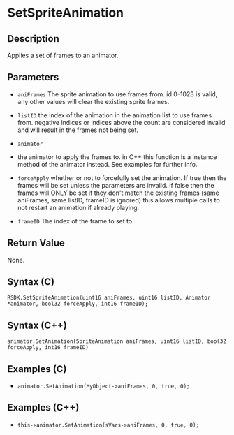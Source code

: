 # SetSpriteAnimation

## Description
Applies a set of frames to an animator.

## Parameters

- `aniFrames`
The sprite animation to use frames from. id 0-1023 is valid, any other values will clear the existing sprite frames.

- `listID`
the index of the animation in the animation list to use frames from. negative indices or indices above the count are considered invalid and will result in the frames not being set.

- `animator`
- the animator to apply the frames to. in C++ this function is a instance method of the animator instead. See examples for further info.

- `forceApply`
whether or not to forcefully set the animation.
If true then the frames will be set unless the parameters are invalid.
If false then the frames will ONLY be set if they don't match the existing frames (same aniFrames, same listID, frameID is ignored) this allows multiple calls to not restart an animation if already playing.

- `frameID`
The index of the frame to set to.

## Return Value
None.

## Syntax (C)
```RSDK.SetSpriteAnimation(uint16 aniFrames, uint16 listID, Animator *animator, bool32 forceApply, int16 frameID);```

## Syntax (C++)
```animator.SetAnimation(SpriteAnimation aniFrames, uint16 listID, bool32 forceApply, int16 frameID)```

## Examples (C)
- ```animator.SetAnimation(MyObject->aniFrames, 0, true, 0);```

## Examples (C++)
- ```this->animator.SetAnimation(sVars->aniFrames, 0, true, 0);```